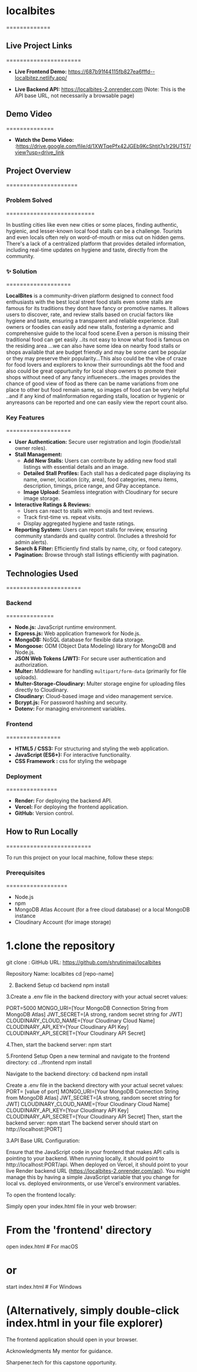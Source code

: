# localbites
=============
## Live Project Links
======================


* **Live Frontend Demo:** https://687b91f44115fb827ea6fffd--localbitez.netlify.app/

* **Live Backend API:** https://localbites-2.onrender.com
(Note: This is the API base URL, not necessarily a browsable page)

## Demo Video
==============

* **Watch the Demo Video:** :https://drive.google.com/file/d/1XWTqePfx42JGEb9KcShtjt7s1r29UT5T/view?usp=drive_link


## Project Overview
=====================

### Problem Solved
==========================

In bustling cities like even new cities or some places, finding authentic, hygienic, and lesser-known local food stalls can be a challenge. Tourists and even locals often rely on word-of-mouth or miss out on hidden gems. There's a lack of a centralized platform that provides detailed information, including real-time updates on hygiene and taste, directly from the community.

### ✨ Solution
===================

**LocalBites** is a community-driven platform designed to connect food enthusiasts with the best local street food stalls even some stalls are famous for its traditions they dont have fancy or promotive names. It allows users to discover, rate, and review stalls based on crucial factors like hygiene and taste, ensuring a transparent and reliable experience. Stall owners or foodies can easily add new stalls, fostering a dynamic and comprehensive guide to the local food scene.Even a person is missing their traditional food can get easily ..its not easy to know what food is famous on the residing area ...we can also have some idea on nearby food stalls or shops available that are budget friendly and may be some cant be popular or they may preserve their popularity...This also could be  the vibe of craze for food lovers and explorers to know their surroundings abt the food and also could be great oppurtunity for local shop owners to promote their shops without need of any fancy influenecers...the images provides the chance of good view of food as there can be name variations from one place to other but food remain same, so images of food  can be very helpful ..and if any kind of malinformation regarding stalls, location or hygienic or anyreasons  can be reported and one can easily view the report count also.
 
###  Key Features
===================

* **User Authentication:** Secure user registration and login (foodie/stall owner roles).
* **Stall Management:**
    * **Add New Stalls:** Users can contribute by adding new food stall listings with essential details and an image.
    * **Detailed Stall Profiles:** Each stall has a dedicated page displaying its name, owner, location (city, area), food categories, menu items, description, timings, price range, and GPay acceptance.
    * **Image Upload:** Seamless integration with Cloudinary for secure image storage.
* **Interactive Ratings & Reviews:**
    * Users can react to stalls with emojis and text reviews.
    * Track first-time vs. repeat visits.
    * Display aggregated hygiene and taste ratings.
* **Reporting System:** Users can report stalls for review, ensuring community standards and quality control. (Includes a threshold for admin alerts).
* **Search & Filter:** Efficiently find stalls by name, city, or food category.
* **Pagination:** Browse through stall listings efficiently with pagination.

## Technologies Used
======================

### Backend
==============
* **Node.js:** JavaScript runtime environment.
* **Express.js:** Web application framework for Node.js.
* **MongoDB:** NoSQL database for flexible data storage.
* **Mongoose:** ODM (Object Data Modeling) library for MongoDB and Node.js.
* **JSON Web Tokens (JWT):** For secure user authentication and authorization.
* **Multer:** Middleware for handling `multipart/form-data` (primarily for file uploads).
* **Multer-Storage-Cloudinary:** Multer storage engine for uploading files directly to Cloudinary.
* **Cloudinary:** Cloud-based image and video management service.
* **Bcrypt.js:** For password hashing and security.
* **Dotenv:** For managing environment variables.

### Frontend
================

* **HTML5 / CSS3:** For structuring and styling the web application.
* **JavaScript (ES6+):** For interactive functionality.
* **CSS Framework :** css for styling the webpage

### Deployment
===============
* **Render:** For deploying the backend API.
* **Vercel:** For deploying the frontend application.
* **GitHub:** Version control.

## How to Run Locally
=========================

To run this project on your local machine, follow these steps:

### Prerequisites
==================

* Node.js
* npm 
* MongoDB Atlas Account (for a free cloud database) or a local MongoDB instance
* Cloudinary Account (for image storage)

### 
1.clone the repository
===========================

git clone : GitHub URL: https://github.com/shrutinimai/localbites

Repository Name: localbites
cd [repo-name]

2. Backend Setup
cd backend
npm install

3.Create a .env file in the backend directory with your actual secret values:

PORT=5000
MONGO_URI=[Your MongoDB Connection String from MongoDB Atlas]
JWT_SECRET=[A strong, random secret string for JWT]
CLOUDINARY_CLOUD_NAME=[Your Cloudinary Cloud Name]
CLOUDINARY_API_KEY=[Your Cloudinary API Key]
CLOUDINARY_API_SECRET=[Your Cloudinary API Secret]

4.Then, start the backend server:
npm start

5.Frontend Setup
Open a new terminal and navigate to the frontend directory:
cd ../frontend
npm install

Navigate to the backend directory:
cd backend
npm install

Create a .env file in the backend directory with your actual secret values:
PORT= [value of port]
MONGO_URI=[Your MongoDB Connection String from MongoDB Atlas]
JWT_SECRET=[A strong, random secret string for JWT]
CLOUDINARY_CLOUD_NAME=[Your Cloudinary Cloud Name]
CLOUDINARY_API_KEY=[Your Cloudinary API Key]
CLOUDINARY_API_SECRET=[Your Cloudinary API Secret]
Then, start the backend server:
npm start
The backend server should start on http://localhost:[PORT]


3.API Base URL Configuration:

Ensure that the JavaScript code in your frontend that makes API calls is pointing to your backend. When running locally, it should point to http://localhost:PORT/api. When deployed on Vercel, it should point to your live Render backend URL (https://localbites-2.onrender.com/api). You might manage this by having a simple JavaScript variable that you change for local vs. deployed environments, or use Vercel's environment variables.

To open the frontend locally:

Simply open your index.html file in your web browser:

# From the 'frontend' directory
open index.html  # For macOS
# or
start index.html # For Windows
# (Alternatively, simply double-click index.html in your file explorer)
The frontend application should open in your browser.


Acknowledgments
My mentor for guidance.

Sharpener.tech for this capstone opportunity.


